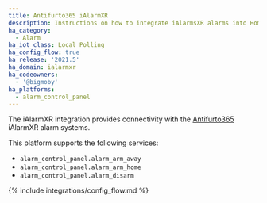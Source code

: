 ```yaml
---
title: Antifurto365 iAlarmXR
description: Instructions on how to integrate iAlarmsXR alarms into Home Assistant.
ha_category:
  - Alarm
ha_iot_class: Local Polling
ha_config_flow: true
ha_release: '2021.5'
ha_domain: ialarmxr
ha_codeowners:
  - '@bigmoby'
ha_platforms:
  - alarm_control_panel
---
```


The iAlarmXR integration provides connectivity with the [Antifurto365](https://www.antifurtocasa365.it/) iAlarmXR alarm systems.

This platform supports the following services:

- `alarm_control_panel.alarm_arm_away`
- `alarm_control_panel.alarm_arm_home`
- `alarm_control_panel.alarm_disarm`

{% include integrations/config_flow.md %}
